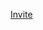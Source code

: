 [Invite](https://discord.com/oauth2/authorize?client_id=1359964256820265293&permissions=581377510730816&integration_type=0&scope=bot)